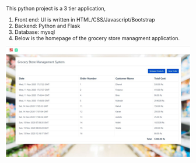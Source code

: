
This python project is a 3 tier application,
1. Front end: UI is written in HTML/CSS/Javascript/Bootstrap
2. Backend: Python and Flask
3. Database: mysql
4. Below is the homepage of the grocery store managment application.

![](homepage.JPG)


